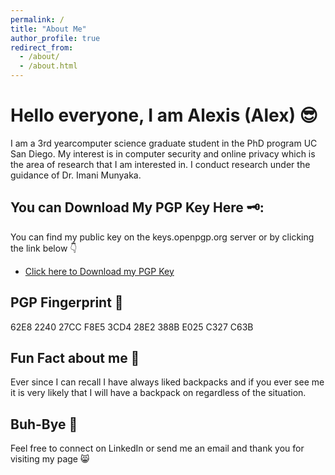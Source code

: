 ```yaml
---
permalink: /
title: "About Me"
author_profile: true
redirect_from: 
  - /about/
  - /about.html
---
```

# Hello everyone, I am Alexis (Alex) 😎

I am a 3rd yearcomputer science graduate student in the PhD program UC San Diego. My interest is in computer security and online privacy which is the area of research that I am interested in. I conduct research under the guidance of Dr. Imani Munyaka.

<!-- -----------------UNCOMMENT ALL OF THE FOLLOWING TO RESTORE PREVIOUS SITE----------------- -->

<!-- ## Education 🏫

- **PhD in Computer Science**  
  *University of California, San Diego*  
  June 2026 (Expected)

- **Master of Science in Computer Science**  
  *University of California, San Diego*  
  June 2024 | Current GPA: 3.6/4.0

- **Bachelor of Science in Criminal Justice**  
  *California State University, Los Angeles*  
  December 2018 | Current GPA: 3.8/4.0

## Professional Experience 👨‍🏫

- **Graduate Student Researcher & Teaching Assistant**  
  *University of California, San Diego*  
  Summer 2023 - Present  
  Roles include teaching assistant for CSE 291: Security, Privacy, UX and CSE 194: Race, Gender, and Computing. As well as conducting grad-level research for the UJIMA Security & Research Group. -->

## You can Download My PGP Key Here 🗝️:

You can find my public key on the keys.openpgp.org server or by clicking the link below 👇
 * <a href="https://keys.openpgp.org/vks/v1/by-fingerprint/62E8224027CCF8E53CD428E2388BE025C327C63B">Click here to Download my PGP Key</a> 

## PGP Fingerprint 🥷

62E8 2240 27CC F8E5 3CD4  28E2 388B E025 C327 C63B

## Fun Fact about me 🎒

Ever since I can recall I have always liked backpacks and if you ever see me it is very likely that I will have a backpack on regardless of the situation.

## Buh-Bye 👋

Feel free to connect on LinkedIn or send me an email and thank you for visiting my page 😸